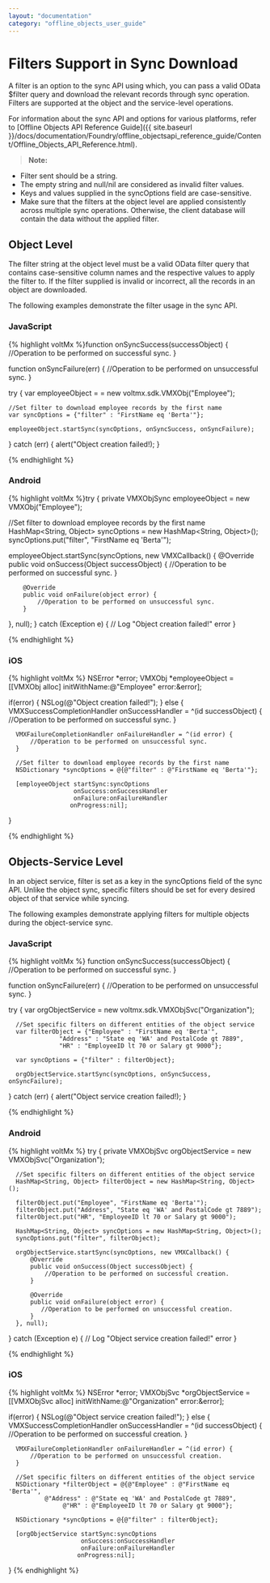 ```yaml
---
layout: "documentation"
category: "offline_objects_user_guide"
---
```


Filters Support in Sync Download
================================

A filter is an option to the sync API using which, you can pass a valid OData $filter query and download the relevant records through sync operation. Filters are supported at the object and the service-level operations.

For information about the sync API and options for various platforms, refer to [Offline Objects API Reference Guide]({{ site.baseurl }}/docs/documentation/Foundry/offline_objectsapi_reference_guide/Content/Offline_Objects_API_Reference.html).

> **Note:**  
*   Filter sent should be a string.  
*   The empty string and null/nil are considered as invalid filter values.  
*   Keys and values supplied in the syncOptions field are case-sensitive.  
*   Make sure that the filters at the object level are applied consistently across multiple sync operations. Otherwise, the client database will contain the data without the applied filter.  

Object Level
------------

The filter string at the object level must be a valid OData filter query that contains case-sensitive column names and the respective values to apply the filter to. If the filter supplied is invalid or incorrect, all the records in an object are downloaded.

The following examples demonstrate the filter usage in the sync API.

### JavaScript

{% highlight voltMx %}function onSyncSuccess(successObject) {
    //Operation to be performed on successful sync.
 }

 function onSyncFailure(err) {
    //Operation to be performed on unsuccessful sync.
 }

 try {
    var employeeObject = = new voltmx.sdk.VMXObj("Employee");

    //Set filter to download employee records by the first name
    var syncOptions = {"filter" : "FirstName eq 'Berta'"};

    employeeObject.startSync(syncOptions, onSyncSuccess, onSyncFailure);
 } catch (err) {
    alert("Object creation failed!);
 }

{% endhighlight %}

### Android

{% highlight voltMx %}try {
   private VMXObjSync employeeObject = new VMXObj("Employee");

   //Set filter to download employee records by the first name
   HashMap<String, Object> syncOptions = new HashMap<String, Object>();
   syncOptions.put("filter", "FirstName eq 'Berta'");
   
   employeeObject.startSync(syncOptions, new VMXCallback() {
        @Override
        public void onSuccess(Object successObject) {
            //Operation to be performed on successful sync.
        }

        @Override
        public void onFailure(object error) {
            //Operation to be performed on unsuccessful sync.
        }
   }, null);
} catch (Exception e) {
    // Log "Object creation failed!" error
}

{% endhighlight %}

### iOS

{% highlight voltMx %}  NSError *error;
  VMXObj *employeeObject = [[VMXObj alloc] initWithName:@"Employee" error:&error];

  if(error) {
      NSLog(@"Object creation failed!");
  } else {
      VMXSuccessCompletionHandler onSuccessHandler = ^(id successObject) {
          //Operation to be performed on successful sync.
      }

      VMXFailureCompletionHandler onFailureHandler = ^(id error) {
          //Operation to be performed on unsuccessful sync.
      }
   
      //Set filter to download employee records by the first name
      NSDictionary *syncOptions = @{@"filter" : @"FirstName eq 'Berta'"};

      [employeeObject startSync:syncOptions
                      onSuccess:onSuccessHandler
                      onFailure:onFailureHandler
                     onProgress:nil];
  }

{% endhighlight %}

Objects-Service Level
---------------------

In an object service, filter is set as a key in the syncOptions field of the sync API. Unlike the object sync, specific filters should be set for every desired object of that service while syncing.

The following examples demonstrate applying filters for multiple objects during the object-service sync.

### JavaScript

{% highlight voltMx %}  function onSyncSuccess(successObject) {
      //Operation to be performed on successful sync.
  }

  function onSyncFailure(err) {
      //Operation to be performed on unsuccessful sync.
  }

  try {
      var orgObjectService = new voltmx.sdk.VMXObjSvc("Organization");

      //Set specific filters on different entities of the object service
      var filterObject = {"Employee" : "FirstName eq 'Berta'", 
                  "Address" : "State eq 'WA' and PostalCode gt 7889", 
                  "HR" : "EmployeeID lt 70 or Salary gt 9000"};

      var syncOptions = {"filter" : filterObject};

      orgObjectService.startSync(syncOptions, onSyncSuccess, onSyncFailure);
  } catch (err) {
      alert("Object service creation failed!);
  }

{% endhighlight %}

### Android

{% highlight voltMx %}  try {
      private VMXObjSvc orgObjectService = new VMXObjSvc("Organization");

      //Set specific filters on different entities of the object service
      HashMap<String, Object> filterObject = new HashMap<String, Object>();
    
      filterObject.put("Employee", "FirstName eq 'Berta'");
      filterObject.put("Address", "State eq 'WA' and PostalCode gt 7889");
      filterObject.put("HR", "EmployeeID lt 70 or Salary gt 9000");

      HashMap<String, Object> syncOptions = new HashMap<String, Object>();
      syncOptions.put("filter", filterObject);

      orgObjectService.startSync(syncOptions, new VMXCallback() {
          @Override
          public void onSuccess(Object successObject) {
              //Operation to be performed on successful creation.
          }

          @Override
          public void onFailure(object error) {
             //Operation to be performed on unsuccessful creation.
          }
      }, null);
  } catch (Exception e) {
    // Log "Object service creation failed!" error
  }

{% endhighlight %}

### iOS

{% highlight voltMx %}   NSError *error;
  VMXObjSvc *orgObjectService = [[VMXObjSvc alloc] initWithName:@"Organization" error:&error];

  if(error) {
      NSLog(@"Object service creation failed!");
  } else {
      VMXSuccessCompletionHandler onSuccessHandler = ^(id successObject) {
          //Operation to be performed on successful creation.
      }

      VMXFailureCompletionHandler onFailureHandler = ^(id error) {
          //Operation to be performed on unsuccessful creation.
      }
   
      //Set specific filters on different entities of the object service
      NSDictionary *filterObject = @{@"Employee" : @"FirstName eq 'Berta'",
              @"Address" : @"State eq 'WA' and PostalCode gt 7889",
                   @"HR" : @"EmployeeID lt 70 or Salary gt 9000"};

      NSDictionary *syncOptions = @{@"filter" : filterObject};

      [orgObjectService startSync:syncOptions
                        onSuccess:onSuccessHandler
                        onFailure:onFailureHandler
                       onProgress:nil];
  }
{% endhighlight %}

